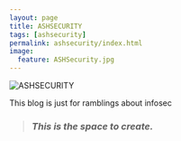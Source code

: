 ```yaml
---
layout: page
title: ASHSECURITY
tags: [ashsecurity]
permalink: ashsecurity/index.html
image:
  feature: ASHSecurity.jpg
---
```


  <img src="{{ site.url }}/images/ASHSecurity.jpg" alt="ASHSECURITY">


This blog is just for ramblings about infosec

> ### *This is the space to create.* ###

